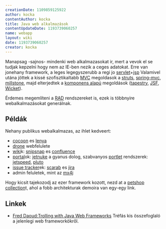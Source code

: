 ```yaml
---
creationDate: 1109859125922 
author: kocka 
contentAuthor: kocka 
title: Java web alkalmazások 
contentUpdateDate: 1193739060257 
name: webapp 
layout: wiki 
date: 1193739060257 
creator: kocka 
---
```



Manapsag -sajnos- mindenki web alkalmazasokat ir, mert a vevok el se tudjak kepzelni hogy nem az IE-ben nezik a ceges adatokat. Erre van jonehany framework, a leges legegyszerubb a regi jo [servlet](servlet.html)+[jsp](JSP.html) Valamivel utána jöttek a kissé szofisztikaltabb [MVC](MVC.html) megoldasok a [struts](struts.html), [spring-mvc](spring.html), [millstone](millstone.html), majd elterjedtek a [komponens alapú](Component%20Based%20Web%20Frameworks.html)  megoldások ([tapestry](tapestry.html), [JSF](JSF.html), [Wicket](Wicket.html)).

Érdemes megemlíteni a [RAD](rad.html) rendszereket is, ezek is többnyire webalkalmazásokat generálnak.

## Példák

Nehany publikus webalkalmazas, az ihlet kedveert:

*   [cocoon](cocoon.html) es [lenya](lenya.html)
*   [drone](drone.html) webfelulete
*   [wiki](wiki.html)k: [snipsnap](SnipSnap.html) es [confluence](confluence.html)
*   [portal](Missing.html)ok: [jetnuke](JetNuke.html) a gyanus dolog, szabvanyos [portlet](portlet.html) rendszerek: [jetspeed](JetSpeed.html), [pluto](Missing.html)
*   [issue tracker](issue%20tracker.html)ek: [scarab](scarab.html) es [jira](jira.html)
*   admin feluletek, mint az [mx4j](mx4j.html)



Hogy kicsit tajekozodj az ezer framework kozott, nezd at a [petshop collection](petshop%20collection.html)t, ahol a fobb architekturak demoira van egy-egy link.

## Linkek


*   [Fred Daoud:Trolling with Java Web Frameworks](http://www.jroller.com/javelotinfo/entry/trolling_with_java_web_frameworks) Tréfás kis összefoglaló a jelenlegi web frameworkökről.




